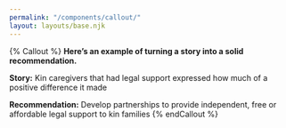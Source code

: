 ```yaml
---
permalink: "/components/callout/"
layout: layouts/base.njk
---
```


{% Callout %}
**Here’s an example of turning a story into a solid recommendation.**

**Story:** Kin caregivers that had legal support expressed how much of a positive difference it made

**Recommendation:** Develop partnerships to provide independent, free or affordable legal support to kin families
{% endCallout %}
